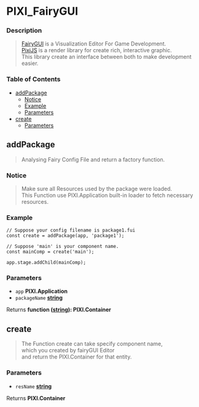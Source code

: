 # PIXI_FairyGUI

### Description

> [FairyGUI][9] is a Visualization Editor For Game Development.  
> [PixiJS][10] is a render library for create rich, interactive graphic.  
> This library create an interface between both to make development easier.

### Table of Contents

-   [addPackage][1]
    -   [Notice][2]
    -   [Example][3]
    -   [Parameters][4]
-   [create][5]
    -   [Parameters][6]

## addPackage

>  Analysing Fairy Config File and return a factory function.

### Notice

>  Make sure all Resources used by the package were loaded.  
>  This Function use PIXI.Application built-in loader
>  to fetch necessary resources.

### Example

    // Suppose your config filename is package1.fui
    const create = addPackage(app, 'package1');

    // Suppose 'main' is your component name.
    const mainComp = create('main');

    app.stage.addChild(mainComp);

### Parameters

-   `app` **PIXI.Application** 
-   `packageName` **[string][8]** 

Returns **function ([string][8]): PIXI.Container** 

## create

> The Function create can take specify component name,  
> which you created by fairyGUI Editor  
> and return the PIXI.Container for that entity.  

### Parameters

-   `resName` **[string][8]** 

Returns **PIXI.Container** 

[1]: #addpackage

[2]: #notice

[3]: #usage

[4]: #example

[5]: #parameters

[6]: #create

[7]: #parameters-1

[8]: https://developer.mozilla.org/docs/Web/JavaScript/Reference/Global_Objects/String

[9]: http://www.fairygui.com/

[10]: http://www.pixijs.com/
